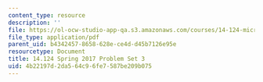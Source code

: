 ```yaml
---
content_type: resource
description: ''
file: https://ol-ocw-studio-app-qa.s3.amazonaws.com/courses/14-124-microeconomic-theory-iv-spring-2017/4b22197d2da564c96fe7587be209b075_MIT14_124S17_Pset3.pdf
file_type: application/pdf
parent_uid: b4342457-8658-628e-ce4d-d45b7126e95e
resourcetype: Document
title: 14.124 Spring 2017 Problem Set 3
uid: 4b22197d-2da5-64c9-6fe7-587be209b075
---
```

